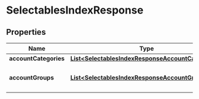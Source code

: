 

# SelectablesIndexResponse

## Properties

Name | Type | Description | Notes
------------ | ------------- | ------------- | -------------
**accountCategories** | [**List&lt;SelectablesIndexResponseAccountCategories&gt;**](SelectablesIndexResponseAccountCategories.md) |  |  [optional]
**accountGroups** | [**List&lt;SelectablesIndexResponseAccountGroups&gt;**](SelectablesIndexResponseAccountGroups.md) | 決算書表示名（小カテゴリー） |  [optional]




